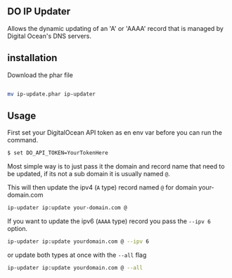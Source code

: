 DO IP Updater
---------------

Allows the dynamic updating of an 'A' or 'AAAA' record that is managed by Digital Ocean's DNS servers.


## installation

Download the phar file

```bash

```

```bash
mv ip-update.phar ip-updater 
```

## Usage
 
First set your DigitalOcean API token as en env var before you can run the command.

```bash
$ set DO_API_TOKEN=YourTokenHere
```

Most simple way is to just pass it the domain and record name that need to be updated, if its not a sub 
domain it is usually named `@`.

This will then update the ipv4 (`A` type) record named `@` for domain your-domain.com

```bash
ip-updater ip:update your-domain.com @
```

If you want to update the ipv6  (`AAAA` type) record you pass the `--ipv 6` option.

```bash
ip-updater ip:update yourdomain.com @ --ipv 6
```

or update both types at once with the `--all` flag

```bash
ip-updater ip:update yourdomain.com @ --all
```
